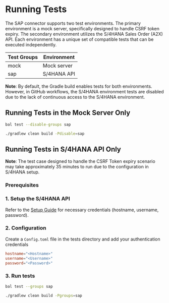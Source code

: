 # Running Tests

The SAP connector supports two test environments. The primary environment is a mock server, specifically designed to handle CSRF token expiry. The secondary environment utilizes the S/4HANA Sales Order (A2X) API. Each environment has a unique set of compatible tests that can be executed independently.

Test Groups | Environment
---| ---
mock | Mock server 
sap | S/4HANA API

**Note**: By default, the Gradle build enables tests for both environments. However, in GitHub workflows, the S/4HANA environment tests are disabled due to the lack of continuous access to the S/4HANA environment.

## Running Tests in the Mock Server Only

```sh
bal test --disable-groups sap
```

```sh
./gradlew clean build -Pdisable=sap
```

## Running Tests in S/4HANA API Only

**Note**: The test case designed to handle the CSRF Token expiry scenario may take approximately 35 minutes to run due to the configuration in S/4HANA setup.

### Prerequisites

### 1. Setup the S/4HANA API

Refer to the [Setup Guide](https://central.ballerina.io/ballerinax/sap/latest#setup-guide) for necessary credentials (hostname, username, password).

### 2. Configuration

Create a `Config.toml` file in the tests directory and add your authentication credentials

```toml
hostname="<Hostname>"
username="<Username>"
password="<Password>"
```

### 3. Run tests

```sh
bal test --groups sap
```

```sh
./gradlew clean build -Pgroups=sap
```
